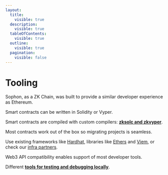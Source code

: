 ```yaml
---
layout:
  title:
    visible: true
  description:
    visible: true
  tableOfContents:
    visible: true
  outline:
    visible: true
  pagination:
    visible: false
---
```


# Tooling

Sophon, as a ZK Chain, was built to provide a similar developer experience as Ethereum.

Smart contracts can be written in Solidity or Vyper.

Smart contracts are compiled with custom compilers: [**zksolc and zkvyper**](https://docs.zksync.io/zk-stack/components/compiler/toolchain).

Most contracts work out of the box so migrating projects is seamless.

Use existing frameworks like [Hardhat](https://docs.zksync.io/build/tooling/hardhat), libraries like [Ethers](https://docs.ethers.org/v6/) and [Viem](https://viem.sh/zksync), or check our [infra partners](../infra-partners.md).

Web3 API compatibility enables support of most developer tools.

Different [**tools for testing and debugging locally**](https://docs.zksync.io/build/test-and-debug).

